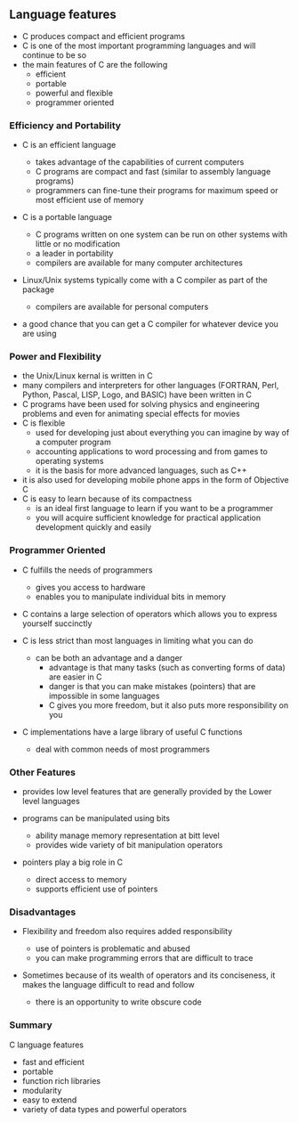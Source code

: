 ## Language features

- C produces compact and efficient programs
- C is one of the most important programming languages and will continue to be so
- the main features of C are the following
  - efficient
  - portable
  - powerful and flexible
  - programmer oriented

### Efficiency and Portability

- C is an efficient language

  - takes advantage of the capabilities of current computers
  - C programs are compact and fast (similar to assembly language programs)
  - programmers can fine-tune their programs for maximum speed or most efficient use of memory

- C is a portable language

  - C programs written on one system can be run on other systems with little or no modification
  - a leader in portability
  - compilers are available for many computer architectures

- Linux/Unix systems typically come with a C compiler as part of the package
  - compilers are available for personal computers
- a good chance that you can get a C compiler for whatever device you are using

### Power and Flexibility

- the Unix/Linux kernal is written in C
- many compilers and interpreters for other languages (FORTRAN, Perl, Python, Pascal, LISP, Logo, and BASIC) have been written in C
- C programs have been used for solving physics and engineering problems and even for animating special effects for movies
- C is flexible
  - used for developing just about everything you can imagine by way of a computer program
  - accounting applications to word processing and from games to operating systems
  - it is the basis for more advanced languages, such as C++
- it is also used for developing mobile phone apps in the form of Objective C
- C is easy to learn because of its compactness
  - is an ideal first language to learn if you want to be a programmer
  - you will acquire sufficient knowledge for practical application development quickly and easily

### Programmer Oriented

- C fulfills the needs of programmers

  - gives you access to hardware
  - enables you to manipulate individual bits in memory

- C contains a large selection of operators which allows you to express yourself succinctly

- C is less strict than most languages in limiting what you can do
  - can be both an advantage and a danger
    - advantage is that many tasks (such as converting forms of data) are easier in C
    - danger is that you can make mistakes (pointers) that are impossible in some languages
    - C gives you more freedom, but it also puts more responsibility on you
- C implementations have a large library of useful C functions
  - deal with common needs of most programmers

### Other Features

- provides low level features that are generally provided by the Lower level languages
- programs can be manipulated using bits

  - ability manage memory representation at bitt level
  - provides wide variety of bit manipulation operators

- pointers play a big role in C
  - direct access to memory
  - supports efficient use of pointers

### Disadvantages

- Flexibility and freedom also requires added responsibility

  - use of pointers is problematic and abused
  - you can make programming errors that are difficult to trace

- Sometimes because of its wealth of operators and its conciseness, it makes the language difficult to read and follow
  - there is an opportunity to write obscure code

### Summary

C language features

- fast and efficient
- portable
- function rich libraries
- modularity
- easy to extend
- variety of data types and powerful operators
